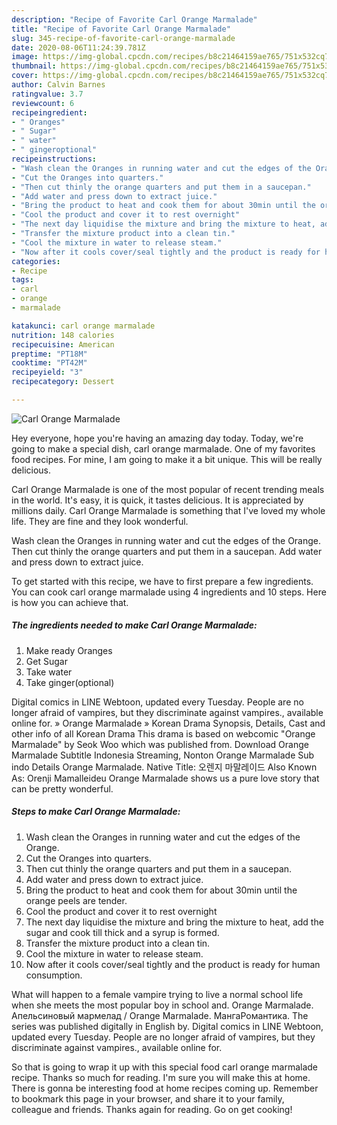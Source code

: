 ```yaml
---
description: "Recipe of Favorite Carl Orange Marmalade"
title: "Recipe of Favorite Carl Orange Marmalade"
slug: 345-recipe-of-favorite-carl-orange-marmalade
date: 2020-08-06T11:24:39.781Z
image: https://img-global.cpcdn.com/recipes/b8c21464159ae765/751x532cq70/carl-orange-marmalade-recipe-main-photo.jpg
thumbnail: https://img-global.cpcdn.com/recipes/b8c21464159ae765/751x532cq70/carl-orange-marmalade-recipe-main-photo.jpg
cover: https://img-global.cpcdn.com/recipes/b8c21464159ae765/751x532cq70/carl-orange-marmalade-recipe-main-photo.jpg
author: Calvin Barnes
ratingvalue: 3.7
reviewcount: 6
recipeingredient:
- " Oranges"
- " Sugar"
- " water"
- " gingeroptional"
recipeinstructions:
- "Wash clean the Oranges in running water and cut the edges of the Orange."
- "Cut the Oranges into quarters."
- "Then cut thinly the orange quarters and put them in a saucepan."
- "Add water and press down to extract juice."
- "Bring the product to heat and cook them for about 30min until the orange peels are tender."
- "Cool the product and cover it to rest overnight"
- "The next day liquidise the mixture and bring the mixture to heat, add the sugar and cook till thick and a syrup is formed."
- "Transfer the mixture product into a clean tin."
- "Cool the mixture in water to release steam."
- "Now after it cools cover/seal tightly and the product is ready for human consumption."
categories:
- Recipe
tags:
- carl
- orange
- marmalade

katakunci: carl orange marmalade 
nutrition: 148 calories
recipecuisine: American
preptime: "PT18M"
cooktime: "PT42M"
recipeyield: "3"
recipecategory: Dessert

---
```



![Carl Orange Marmalade](https://img-global.cpcdn.com/recipes/b8c21464159ae765/751x532cq70/carl-orange-marmalade-recipe-main-photo.jpg)

Hey everyone, hope you're having an amazing day today. Today, we're going to make a special dish, carl orange marmalade. One of my favorites food recipes. For mine, I am going to make it a bit unique. This will be really delicious.

Carl Orange Marmalade is one of the most popular of recent trending meals in the world. It's easy, it is quick, it tastes delicious. It is appreciated by millions daily. Carl Orange Marmalade is something that I've loved my whole life. They are fine and they look wonderful.

Wash clean the Oranges in running water and cut the edges of the Orange. Then cut thinly the orange quarters and put them in a saucepan. Add water and press down to extract juice.


To get started with this recipe, we have to first prepare a few ingredients. You can cook carl orange marmalade using 4 ingredients and 10 steps. Here is how you can achieve that.

<!--inarticleads1-->

##### The ingredients needed to make Carl Orange Marmalade:

1. Make ready  Oranges
1. Get  Sugar
1. Take  water
1. Take  ginger(optional)


Digital comics in LINE Webtoon, updated every Tuesday. People are no longer afraid of vampires, but they discriminate against vampires., available online for. » Orange Marmalade » Korean Drama Synopsis, Details, Cast and other info of all Korean Drama This drama is based on webcomic &#34;Orange Marmalade&#34; by Seok Woo which was published from. Download Orange Marmalade Subtitle Indonesia Streaming, Nonton Orange Marmalade Sub indo Details Orange Marmalade. Native Title: 오렌지 마말레이드 Also Known As: Orenji Mamalleideu  Orange Marmalade shows us a pure love story that can be pretty wonderful. 

<!--inarticleads2-->

##### Steps to make Carl Orange Marmalade:

1. Wash clean the Oranges in running water and cut the edges of the Orange.
1. Cut the Oranges into quarters.
1. Then cut thinly the orange quarters and put them in a saucepan.
1. Add water and press down to extract juice.
1. Bring the product to heat and cook them for about 30min until the orange peels are tender.
1. Cool the product and cover it to rest overnight
1. The next day liquidise the mixture and bring the mixture to heat, add the sugar and cook till thick and a syrup is formed.
1. Transfer the mixture product into a clean tin.
1. Cool the mixture in water to release steam.
1. Now after it cools cover/seal tightly and the product is ready for human consumption.


What will happen to a female vampire trying to live a normal school life when she meets the most popular boy in school and. Orange Marmalade. Апельсиновый мармелад / Orange Marmalade. МангаРомантика. The series was published digitally in English by. Digital comics in LINE Webtoon, updated every Tuesday. People are no longer afraid of vampires, but they discriminate against vampires., available online for. 

So that is going to wrap it up with this special food carl orange marmalade recipe. Thanks so much for reading. I'm sure you will make this at home. There is gonna be interesting food at home recipes coming up. Remember to bookmark this page in your browser, and share it to your family, colleague and friends. Thanks again for reading. Go on get cooking!
